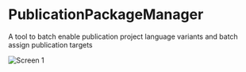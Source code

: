 PublicationPackageManager
=========================

A tool to batch enable publication project language variants and batch assign publication targets

![Screen 1](https://raw.githubusercontent.com/jhuangsoftware/PublicationPackageManager/master/img/screen1.PNG)
